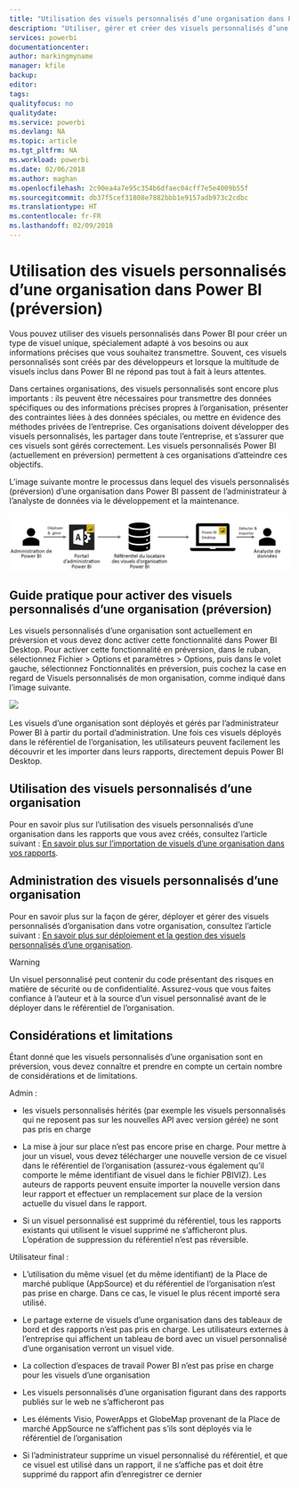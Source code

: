 ```yaml
---
title: "Utilisation des visuels personnalisés d’une organisation dans Power BI"
description: "Utiliser, gérer et créer des visuels personnalisés d’une organisation dans Power BI"
services: powerbi
documentationcenter: 
author: markingmyname
manager: kfile
backup: 
editor: 
tags: 
qualityfocus: no
qualitydate: 
ms.service: powerbi
ms.devlang: NA
ms.topic: article
ms.tgt_pltfrm: NA
ms.workload: powerbi
ms.date: 02/06/2018
ms.author: maghan
ms.openlocfilehash: 2c90ea4a7e95c354b6dfaec04cff7e5e4009b55f
ms.sourcegitcommit: db37f5cef31808e7882bbb1e9157adb973c2cdbc
ms.translationtype: HT
ms.contentlocale: fr-FR
ms.lasthandoff: 02/09/2018
---
```

# <a name="using-organization-custom-visuals-in-power-bi-preview"></a>Utilisation des visuels personnalisés d’une organisation dans Power BI (préversion)

Vous pouvez utiliser des visuels personnalisés dans Power BI pour créer un type de visuel unique, spécialement adapté à vos besoins ou aux informations précises que vous souhaitez transmettre. Souvent, ces visuels personnalisés sont créés par des développeurs et lorsque la multitude de visuels inclus dans Power BI ne répond pas tout à fait à leurs attentes. 

Dans certaines organisations, des visuels personnalisés sont encore plus importants : ils peuvent être nécessaires pour transmettre des données spécifiques ou des informations précises propres à l’organisation, présenter des contraintes liées à des données spéciales, ou mettre en évidence des méthodes privées de l’entreprise. Ces organisations doivent développer des visuels personnalisés, les partager dans toute l’entreprise, et s’assurer que ces visuels sont gérés correctement. Les visuels personnalisés Power BI (actuellement en préversion) permettent à ces organisations d’atteindre ces objectifs. 

L’image suivante montre le processus dans lequel des visuels personnalisés (préversion) d’une organisation dans Power BI passent de l’administrateur à l’analyste de données via le développement et la maintenance.

![](media/power-bi-custom-visuals-organizational/custom-visual-org-01.jpg)

## <a name="how-to-enable-organizational-custom-visuals-preview"></a>Guide pratique pour activer des visuels personnalisés d’une organisation (préversion)

Les visuels personnalisés d’une organisation sont actuellement en préversion et vous devez donc activer cette fonctionnalité dans Power BI Desktop. Pour activer cette fonctionnalité en préversion, dans le ruban, sélectionnez Fichier > Options et paramètres > Options, puis dans le volet gauche, sélectionnez Fonctionnalités en préversion, puis cochez la case en regard de Visuels personnalisés de mon organisation, comme indiqué dans l’image suivante.

![](media/power-bi-custom-visuals-organizational/custom-visual-org-02.jpg)

Les visuels d’une organisation sont déployés et gérés par l’administrateur Power BI à partir du portail d’administration. Une fois ces visuels déployés dans le référentiel de l’organisation, les utilisateurs peuvent facilement les découvrir et les importer dans leurs rapports, directement depuis Power BI Desktop.

## <a name="using-organizational-custom-visuals"></a>Utilisation des visuels personnalisés d’une organisation

Pour en savoir plus sur l’utilisation des visuels personnalisés d’une organisation dans les rapports que vous avez créés, consultez l’article suivant : [En savoir plus sur l’importation de visuels d’une organisation dans vos rapports](power-bi-custom-visuals.md).
 
## <a name="administering-organizational-custom-visuals"></a>Administration des visuels personnalisés d’une organisation

Pour en savoir plus sur la façon de gérer, déployer et gérer des visuels personnalisés d’organisation dans votre organisation, consultez l’article suivant : [En savoir plus sur déploiement et la gestion des visuels personnalisés d’une organisation](https://go.microsoft.com/fwlink/?linkid=866790).

> [!WARNING]
> Un visuel personnalisé peut contenir du code présentant des risques en matière de sécurité ou de confidentialité. Assurez-vous que vous faites confiance à l’auteur et à la source d’un visuel personnalisé avant de le déployer dans le référentiel de l’organisation. 
> 

## <a name="considerations-and-limitations"></a>Considérations et limitations
 
Étant donné que les visuels personnalisés d’une organisation sont en préversion, vous devez connaître et prendre en compte un certain nombre de considérations et de limitations.
 
Admin :

* les visuels personnalisés hérités (par exemple les visuels personnalisés qui ne reposent pas sur les nouvelles API avec version gérée) ne sont pas pris en charge

* La mise à jour sur place n’est pas encore prise en charge. Pour mettre à jour un visuel, vous devez télécharger une nouvelle version de ce visuel dans le référentiel de l’organisation (assurez-vous également qu’il comporte le même identifiant de visuel dans le fichier PBIVIZ). Les auteurs de rapports peuvent ensuite importer la nouvelle version dans leur rapport et effectuer un remplacement sur place de la version actuelle du visuel dans le rapport.

* Si un visuel personnalisé est supprimé du référentiel, tous les rapports existants qui utilisent le visuel supprimé ne s’afficheront plus. L’opération de suppression du référentiel n’est pas réversible.
 
Utilisateur final :

* L’utilisation du même visuel (et du même identifiant) de la Place de marché publique (AppSource) et du référentiel de l’organisation n’est pas prise en charge. Dans ce cas, le visuel le plus récent importé sera utilisé.

* Le partage externe de visuels d’une organisation dans des tableaux de bord et des rapports n’est pas pris en charge. Les utilisateurs externes à l’entreprise qui affichent un tableau de bord avec un visuel personnalisé d’une organisation verront un visuel vide. 

* La collection d’espaces de travail Power BI n’est pas prise en charge pour les visuels d’une organisation

* Les visuels personnalisés d’une organisation figurant dans des rapports publiés sur le web ne s’afficheront pas

* Les éléments Visio, PowerApps et GlobeMap provenant de la Place de marché AppSource ne s’affichent pas s’ils sont déployés via le référentiel de l’organisation

* Si l’administrateur supprime un visuel personnalisé du référentiel, et que ce visuel est utilisé dans un rapport, il ne s’affiche pas et doit être supprimé du rapport afin d’enregistrer ce dernier